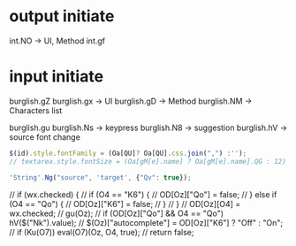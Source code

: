 output initiate
=================
int.NO -> UI, Method
int.gf

input initiate
=================
burglish.gZ
burglish.gx -> UI
  burglish.gD -> Method
  burglish.NM -> Characters list

burglish.gu
burglish.Ns -> keypress
burglish.N8 -> suggestion
burglish.hV -> source font change



```javascript
$(id).style.fontFamily = (Oa[QU]? Oa[QU].css.join(",") :'');
// textarea.style.fontSize = (Oa[gM[e].name] ? Oa[gM[e].name].QG : 12) + 'pt';

```


```javascript
'String'.Ng("source", 'target', {"Qv": true});
```


// if (wx.checked) {
//   if (O4 == "K6") {
//     OD[Oz]["Qo"] = false;
//   } else if (O4 == "Qo") {
//     OD[Oz]["K6"] = false;
//   }
// }
// OD[Oz][O4] = wx.checked;
// gu(Oz);
// if (OD[Oz]["Qo"] && O4 == "Qo") hV($("Nk").value);
// $(Oz)["autocomplete"] = OD[Oz]["K6"] ? "Off" : "On";
// if (Ku(O7)) eval(O7)(Oz, O4, true);
// return false;